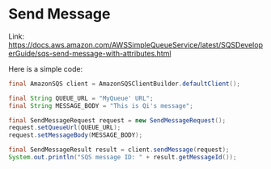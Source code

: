 # Send Message
Link: https://docs.aws.amazon.com/AWSSimpleQueueService/latest/SQSDeveloperGuide/sqs-send-message-with-attributes.html

Here is a simple code:
```java
final AmazonSQS client = AmazonSQSClientBuilder.defaultClient();

final String QUEUE_URL = "MyQueue' URL";
final String MESSAGE_BODY = "This is Qi's message";

final SendMessageRequest request = new SendMessageRequest();
request.setQueueUrl(QUEUE_URL);
request.setMessageBody(MESSAGE_BODY);

final SendMessageResult result = client.sendMessage(request);
System.out.println("SQS message ID: " + result.getMessageId());
```
